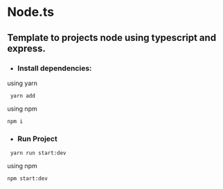 # Node.ts
## Template to projects node using typescript and express.



- ### Install dependencies:  

using yarn 
```shell 
 yarn add
```
using npm
```shell
npm i
```

- ### Run Project 

```shell 
 yarn run start:dev
```
using npm
```shell
npm start:dev
```
